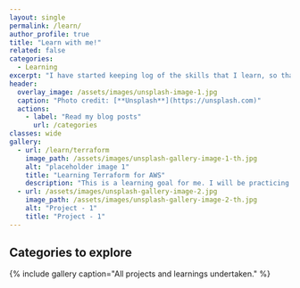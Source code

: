 ```yaml
---
layout: single
permalink: /learn/
author_profile: true
title: "Learn with me!"
related: false
categories:
  - Learning
excerpt: "I have started keeping log of the skills that I learn, so that others can benefit from my learning trajectory."
header:
  overlay_image: /assets/images/unsplash-image-1.jpg
  caption: "Photo credit: [**Unsplash**](https://unsplash.com)"
  actions:
    - label: "Read my blog posts"
      url: /categories
classes: wide
gallery:
  - url: /learn/terraform
    image_path: /assets/images/unsplash-gallery-image-1-th.jpg
    alt: "placeholder image 1"
    title: "Learning Terraform for AWS"
    description: "This is a learning goal for me. I will be practicing some labs to get the knack of using IAC for AWS. Focus will be data engineering stack. <br/><br/>#labs #aws #learnwithme"
  - url: /assets/images/unsplash-gallery-image-2.jpg
    image_path: /assets/images/unsplash-gallery-image-2-th.jpg
    alt: "Project - 1"
    title: "Project - 1"
---
```


## Categories to explore

{% include gallery caption="All projects and learnings undertaken." %}